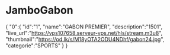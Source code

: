 # JamboGabon
{
  "0":{
  "id":"1",
  "name":"GABON PREMIER",
  "description":"1501",
  "live_url":"https://vps107658.serveur-vps.net/hls/stream.m3u8",
  "thumbnail":"https://od.lk/s/M18yOTA2ODU4NDhf/gabon24.jpg",
  "categorie":"SPORTS"
  }
}
